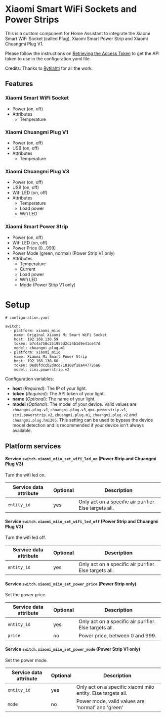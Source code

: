 # Xiaomi Smart WiFi Sockets and Power Strips

This is a custom component for Home Assistant to integrate the Xiaomi Smart WiFi Socket (called Plug), Xiaomi Smart Power Strip and Xiaomi Chuangmi Plug V1.

Please follow the instructions on [Retrieving the Access Token](https://home-assistant.io/components/xiaomi/#retrieving-the-access-token) to get the API token to use in the configuration.yaml file.

Credits: Thanks to [Rytilahti](https://github.com/rytilahti/python-miio) for all the work.

## Features

### Xiaomi Smart WiFi Socket

* Power (on, off)
* Attributes
  - Temperature

### Xiaomi Chuangmi Plug V1

* Power (on, off)
* USB (on, off)
* Attributes
  - Temperature

### Xiaomi Chuangmi Plug V3

* Power (on, off)
* USB (on, off)
* Wifi LED (on, off)
* Attributes
  - Temperature
  - Load power
  - Wifi LED

### Xiaomi Smart Power Strip

* Power (on, off)
* Wifi LED (on, off)
* Power Price (0...999)
* Power Mode (green, normal) (Power Strip V1 only)
* Attributes
  - Temperature
  - Current
  - Load power
  - Wifi LED
  - Mode (Power Strip V1 only)

# Setup

```
# configuration.yaml

switch:
  - platform: xiaomi_miio
    name: Original Xiaomi Mi Smart WiFi Socket
    host: 192.168.130.59
    token: b7c4a758c251955d2c24b1d9e41ce47d
    model: chuangmi.plug.m1
  - platform: xiaomi_miio
    name: Xiaomi Mi Smart Power Strip
    host: 192.168.130.60
    token: 0ed0fdccb2d0cd718108f18a447726a6
    model: zimi.powerstrip.v2
```

Configuration variables:
- **host** (*Required*): The IP of your light.
- **token** (*Required*): The API token of your light.
- **name** (*Optional*): The name of your light.
- **model** (*Optional*): The model of your device. Valid values are `chuangmi.plug.v1`, `chuangmi.plug.v3`, `qmi.powerstrip.v1`, `zimi.powerstrip.v2`, `chuangmi.plug.m1`, `chuangmi.plug.v2` and `chuangmi.plug.hmi205`. This setting can be used to bypass the device model detection and is recommended if your device isn't always available.

## Platform services

#### Service `switch.xiaomi_miio_set_wifi_led_on` (Power Strip and Chuangmi Plug V3)

Turn the wifi led on.

| Service data attribute    | Optional | Description                                             |
|---------------------------|----------|---------------------------------------------------------|
| `entity_id`               |      yes | Only act on a specific air purifier. Else targets all.  |

#### Service `switch.xiaomi_miio_set_wifi_led_off` (Power Strip and Chuangmi Plug V3)

Turn the wifi led off.

| Service data attribute    | Optional | Description                                             |
|---------------------------|----------|---------------------------------------------------------|
| `entity_id`               |      yes | Only act on a specific air purifier. Else targets all.  |

#### Service `switch.xiaomi_miio_set_power_price` (Power Strip only)

Set the power price.

| Service data attribute    | Optional | Description                                             |
|---------------------------|----------|---------------------------------------------------------|
| `entity_id`               |      yes | Only act on a specific air purifier. Else targets all.  |
| `price`                   |       no | Power price, between 0 and 999.                         |

#### Service `switch.xiaomi_miio_set_power_mode` (Power Strip V1 only)

Set the power mode.

| Service data attribute    | Optional | Description                                                   |
|---------------------------|----------|---------------------------------------------------------------|
| `entity_id`               |      yes | Only act on a specific xiaomi miio entity. Else targets all.  |
| `mode`                    |       no | Power mode, valid values are 'normal' and 'green'             |
